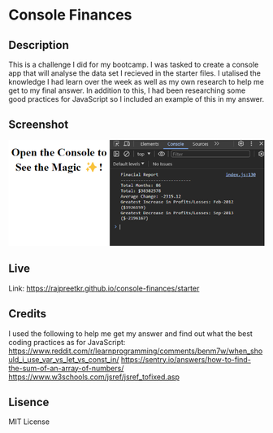 # Console Finances

## Description
This is a challenge I did for my bootcamp. I was tasked to create a console app that will analyse the data set I recieved in the starter files. I utalised the knowledge I had learn over the week as well as my own research to help me get to my final answer. In addition to this, I had been researching some good practices for JavaScript so I included an example of this in my answer.

## Screenshot
![Alt text](image.png)

## Live
Link: https://rajpreetkr.github.io/console-finances/starter

## Credits
I used the following to help me get my answer and find out what the best coding practices as for JavaScript:
https://www.reddit.com/r/learnprogramming/comments/benm7w/when_should_i_use_var_vs_let_vs_const_in/
https://sentry.io/answers/how-to-find-the-sum-of-an-array-of-numbers/
https://www.w3schools.com/jsref/jsref_tofixed.asp

## Lisence
MIT License
